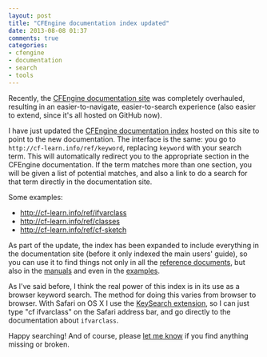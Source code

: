 ```yaml
---
layout: post
title: "CFEngine documentation index updated"
date: 2013-08-08 01:37
comments: true
categories:
- cfengine
- documentation
- search
- tools
---
```


Recently, the
[CFEngine documentation site](https://cfengine.com/docs/3.5/index.html)
was completely overhauled, resulting in an easier-to-navigate,
easier-to-search experience (also easier to extend, since it's all
hosted on GitHub now).

I have just updated the
[CFEngine documentation index](http://blog.cf-learn.info/searching-cfengine-documentation/)
hosted on this site to point to the new documentation. The interface
is the same: you go to `http://cf-learn.info/ref/keyword`, replacing
`keyword` with your search term. This will automatically redirect you
to the appropriate section in the CFEngine documentation. If the term
matches more than one section, you will be given a list of potential
matches, and also a link to do a search for that term directly in the
documentation site.

Some examples:

- <http://cf-learn.info/ref/ifvarclass>
- <http://cf-learn.info/ref/classes>
- <http://cf-learn.info/ref/cf-sketch>

As part of the update, the index has been expanded to include
everything in the documentation site (before it only indexed the main
users' guide), so you can use it to find things not only in all the
[reference documents](https://cfengine.com/docs/3.5/reference.html),
but also in the [manuals](https://cfengine.com/docs/3.5/manuals.html)
and even in the
[examples](https://cfengine.com/docs/3.5/examples.html).

As I've said before, I think the real power of this index is in its
use as a browser keyword search. The method for doing this varies from
browser to browser. With Safari on OS X I use the
[KeySearch extension](http://www.macosxtips.co.uk/keysearch/), so I
can just type "cf ifvarclass" on the Safari address bar, and go
directly to the documentation about `ifvarclass`.

Happy searching! And of course, please
[let me know](http://cf-learn.info/contact.html) if you find anything
missing or broken.
